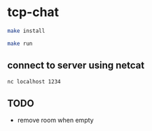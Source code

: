 # tcp-chat

```sh
make install

make run
```

## connect to server using netcat

```sh
nc localhost 1234
```

## TODO

- remove room when empty
